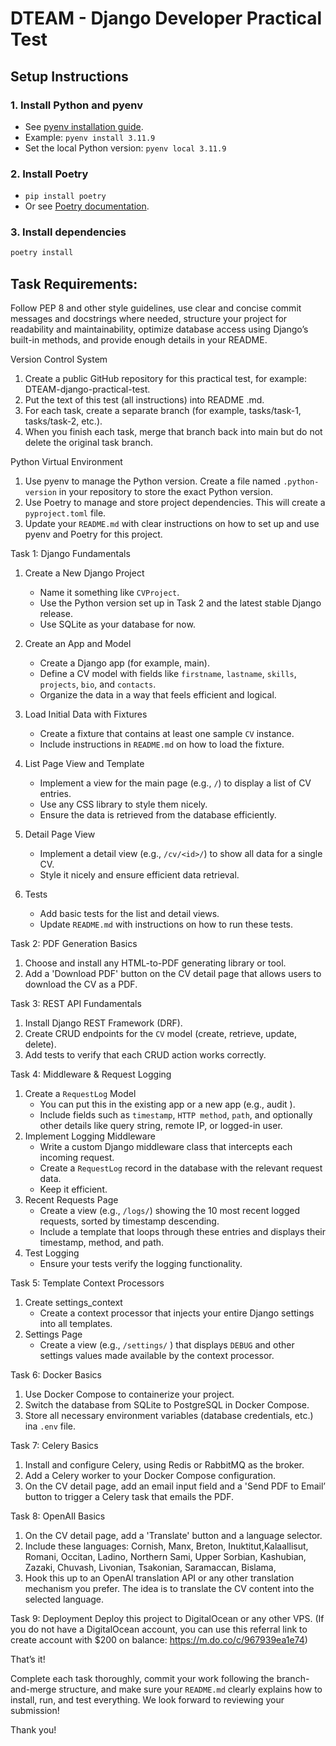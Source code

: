 # DTEAM - Django Developer Practical Test

## Setup Instructions

### 1. Install Python and pyenv

- See [pyenv installation guide](https://github.com/pyenv/pyenv#installation).
- Example: `pyenv install 3.11.9`
- Set the local Python version: `pyenv local 3.11.9`

### 2. Install Poetry

- `pip install poetry`
- Or see [Poetry documentation](https://python-poetry.org/docs/#installation).

### 3. Install dependencies

```sh
poetry install
```


## Task Requirements:

Follow PEP 8 and other style guidelines, use clear and concise commit messages and docstrings where needed, structure your project for readability and maintainability, optimize database access using Django’s built-in methods, and provide enough details in your README.

Version Control System
1. Create a public GitHub repository for this practical test, for example: DTEAM-django-practical-test.
2. Put the text of this test (all instructions) into README .md.
3. For each task, create a separate branch (for example, tasks/task-1, tasks/task-2, etc.).
4. When you finish each task, merge that branch back into main but do not delete the original task branch.

Python Virtual Environment
1. Use pyenv to manage the Python version. Create a file named `.python-version` in your repository to store the exact Python version.
2. Use Poetry to manage and store project dependencies. This will create a `pyproject.toml` file.
3. Update your `README.md` with clear instructions on how to set up and use pyenv and Poetry for this project.


Task 1: Django Fundamentals

1. Create a New Django Project
    - Name it something like `CVProject`.
    - Use the Python version set up in Task 2 and the latest stable Django release. 
    - Use SQLite as your database for now.

2. Create an App and Model
    - Create a Django app (for example, main).
    - Define a CV model with fields like `firstname`, `lastname`, `skills`, `projects`, `bio`, and `contacts`.
    - Organize the data in a way that feels efficient and logical.

3. Load Initial Data with Fixtures
    - Create a fixture that contains at least one sample `CV` instance.
    - Include instructions in `README.md` on how to load the fixture.
4. List Page View and Template
    - Implement a view for the main page (e.g., `/`) to display a list of CV entries.
    - Use any CSS library to style them nicely.
    - Ensure the data is retrieved from the database efficiently.
5. Detail Page View
    - Implement a detail view (e.g., `/cv/<id>/`) to show all data for a single CV.
    - Style it nicely and ensure efficient data retrieval.
6. Tests
    - Add basic tests for the list and detail views.
    - Update `README.md` with instructions on how to run these tests.

Task 2: PDF Generation Basics
1. Choose and install any HTML-to-PDF generating library or tool.
2. Add a 'Download PDF' button on the CV detail page that allows users to download the CV as a PDF.

Task 3: REST API Fundamentals

1. Install Django REST Framework (DRF).
2. Create CRUD endpoints for the `CV` model (create, retrieve, update, delete).
3. Add tests to verify that each CRUD action works correctly.

Task 4: Middleware & Request Logging
1. Create a `RequestLog` Model
    - You can put this in the existing app or a new app (e.g., audit ).
    - Include fields such as `timestamp`, `HTTP method`, `path`, and optionally other details like query string, remote IP, or logged-in user.
2. Implement Logging Middleware
    - Write a custom Django middleware class that intercepts each incoming request.
    - Create a `RequestLog` record in the database with the relevant request data.
    - Keep it efficient.
3. Recent Requests Page
    - Create a view (e.g., `/logs/`) showing the 10 most recent logged requests, sorted by timestamp descending.
    - Include a template that loops through these entries and displays their timestamp, method, and path.
4. Test Logging
    - Ensure your tests verify the logging functionality.


Task 5: Template Context Processors
1. Create settings_context
    - Create a context processor that injects your entire Django settings into all templates.
2. Settings Page
    - Create a view (e.g., `/settings/` ) that displays `DEBUG` and other settings values made available by the context processor.

Task 6: Docker Basics
1. Use Docker Compose to containerize your project.
2. Switch the database from SQLite to PostgreSQL in Docker Compose.
3. Store all necessary environment variables (database credentials, etc.) ina `.env` file.

Task 7: Celery Basics
1. Install and configure Celery, using Redis or RabbitMQ as the broker.
2. Add a Celery worker to your Docker Compose configuration.
3. On the CV detail page, add an email input field and a 'Send PDF to Email’ button to trigger a
Celery task that emails the PDF.

Task 8: OpenAIl Basics

1. On the CV detail page, add a 'Translate' button and a language selector.
2. Include these languages: Cornish, Manx, Breton, Inuktitut,Kalaallisut, Romani, Occitan, Ladino, Northern Sami, Upper Sorbian, Kashubian, Zazaki, Chuvash, Livonian, Tsakonian, Saramaccan, Bislama,
3. Hook this up to an OpenAl translation API or any other translation mechanism you prefer. The idea is to translate the CV content into the selected language.

Task 9: Deployment
Deploy this project to DigitalOcean or any other VPS. (If you do not have a DigitalOcean account, you can use this referral link to create account with $200 on balance: https://m.do.co/c/967939ea1e74)

That’s it!

Complete each task thoroughly, commit your work following the branch-and-merge structure, and
make sure your `README.md` clearly explains how to install, run, and test everything. We look forward
to reviewing your submission!

Thank you!
